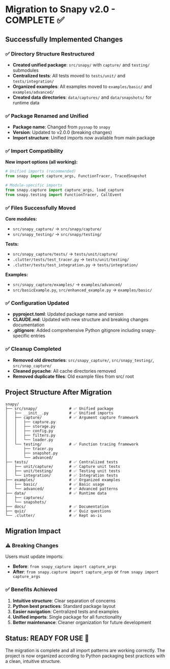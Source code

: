 # Migration to Snapy v2.0 - COMPLETE ✅

## Successfully Implemented Changes

### ✅ Directory Structure Restructured
- **Created unified package**: `src/snapy/` with `capture/` and `testing/` submodules
- **Centralized tests**: All tests moved to `tests/unit/` and `tests/integration/`
- **Organized examples**: All examples moved to `examples/basic/` and `examples/advanced/`
- **Created data directories**: `data/captures/` and `data/snapshots/` for runtime data

### ✅ Package Renamed and Unified
- **Package name**: Changed from `pysnap` to `snapy`
- **Version**: Updated to v2.0.0 (breaking changes)
- **Import structure**: Unified imports now available from main package

### ✅ Import Compatibility
**New import options (all working):**
```python
# Unified imports (recommended)
from snapy import capture_args, FunctionTracer, TracedSnapshot

# Module-specific imports
from snapy.capture import capture_args, load_capture
from snapy.testing import FunctionTracer, CallEvent
```

### ✅ Files Successfully Moved
**Core modules:**
- `src/snapy_capture/` → `src/snapy/capture/`
- `src/snapy_testing/` → `src/snapy/testing/`

**Tests:**
- `src/snapy_capture/tests/` → `tests/unit/capture/`
- `.clutter/tests/test_tracer.py` → `tests/unit/testing/`
- `.clutter/tests/test_integration.py` → `tests/integration/`

**Examples:**
- `src/snapy_capture/examples/` → `examples/advanced/`
- `src/basicExample.py`, `src/enhanced_example.py` → `examples/basic/`

### ✅ Configuration Updated
- **pyproject.toml**: Updated package name and version
- **CLAUDE.md**: Updated with new structure and breaking changes documentation
- **.gitignore**: Added comprehensive Python gitignore including snapy-specific entries

### ✅ Cleanup Completed
- **Removed old directories**: `src/snapy_capture/`, `src/snapy_testing/`, `src/snap_capture/`
- **Cleaned __pycache__**: All cache directories removed
- **Removed duplicate files**: Old example files from src/ root

## Project Structure After Migration

```
snapy/
├── src/snapy/              # ✅ Unified package
│   ├── __init__.py         # ✅ Unified imports
│   ├── capture/            # ✅ Argument capture framework
│   │   ├── capture.py
│   │   ├── storage.py
│   │   ├── config.py
│   │   ├── filters.py
│   │   └── loader.py
│   └── testing/            # ✅ Function tracing framework
│       ├── tracer.py
│       ├── snapshot.py
│       └── advanced/
├── tests/                  # ✅ Centralized tests
│   ├── unit/capture/       # ✅ Capture unit tests
│   ├── unit/testing/       # ✅ Testing unit tests
│   └── integration/        # ✅ Integration tests
├── examples/               # ✅ Organized examples
│   ├── basic/              # ✅ Basic usage
│   └── advanced/           # ✅ Advanced patterns
├── data/                   # ✅ Runtime data
│   ├── captures/
│   └── snapshots/
├── docs/                   # ✅ Documentation
├── quiz/                   # ✅ Quiz questions
└── .clutter/               # ✅ Kept as-is
```

## Migration Impact

### ⚠️ Breaking Changes
Users must update imports:
- **Before**: `from snapy_capture import capture_args`
- **After**: `from snapy.capture import capture_args` or `from snapy import capture_args`

### ✅ Benefits Achieved
1. **Intuitive structure**: Clear separation of concerns
2. **Python best practices**: Standard package layout
3. **Easier navigation**: Centralized tests and examples
4. **Unified imports**: Single package for all functionality
5. **Better maintenance**: Cleaner organization for future development

## Status: READY FOR USE 🚀

The migration is complete and all import patterns are working correctly. The project is now organized according to Python packaging best practices with a clean, intuitive structure.